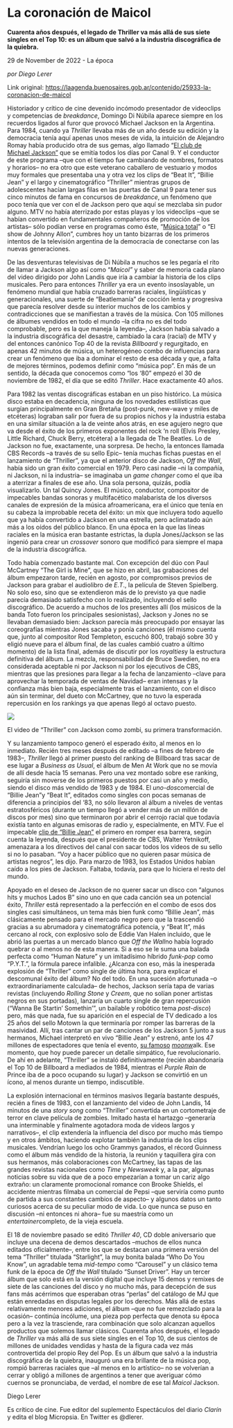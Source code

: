 # La coronación de Maicol

**Cuarenta años después, el legado de Thriller va más allá de sus siete singles en el Top 10: es un álbum que salvó a la industria discográfica de la quiebra.**

29 de November de 2022 - La época

_por Diego Lerer_

Link original: https://laagenda.buenosaires.gob.ar/contenido/25933-la-coronacion-de-maicol



Historiador y crítico de cine devenido incómodo presentador de videoclips y competencias de *breakdance*, Domingo Di Núbila aparece siempre en los recuerdos ligados al furor que provocó Michael Jackson en la Argentina. Para 1984, cuando ya *Thriller* llevaba más de un año desde su edición y la democracia tenía aquí apenas unos meses de vida, la intuición de Alejandro Romay había producido otra de sus gemas, algo llamado “[El club de Michael Jackson”](https://www.youtube.com/watch?v=BsR2_DMMYhM&ab_channel=Resisteunarchivo) que se emitía todos los días por Canal 9. Y el conductor de este programa –que con el tiempo fue cambiando de nombres, formatos y horarios– no era otro que este veterano caballero de vestuario y modos muy formales que presentaba una y otra vez los clips de “Beat It”, “Billie Jean” y el largo y cinematográfico “Thriller” mientras grupos de adolescentes hacían largas filas en las puertas de Canal 9 para tener sus cinco minutos de fama en concursos de *breakdance*, un fenómeno que poco tenía que ver con el de Jackson pero que aquí se mezclaba sin pudor alguno. MTV no había aterrizado por estas playas y los videoclips –que se habían convertido en fundamentales compañeros de promoción de los artistas– sólo podían verse en programas como éste, “[Música total](https://www.youtube.com/watch?v=2NvfvyG3uyk&ab_channel=GustavDracko)” o “El show de Johnny Allon”, cumbres hoy un tanto bizarras de los primeros intentos de la televisión argentina de la democracia de conectarse con las nuevas generaciones.




De las desventuras televisivas de Di Núbila a muchos se les pegaría el rito de llamar a Jackson algo así como “*Maicol”* y saber de memoria cada plano del video dirigido por John Landis que iría a cambiar la historia de los clips musicales. Pero para entonces *Thriller* ya era un evento insoslayable, un fenómeno mundial que había cruzado barreras raciales, lingüísticas y generacionales, una suerte de “Beatlemanía” de cocción lenta y progresiva que parecía resolver desde su interior muchos de los cambios y contradicciones que se manifiestan a través de la música. Con 105 millones de álbumes vendidos en todo el mundo –la cifra no es del todo comprobable, pero es la que maneja la leyenda–, Jackson había salvado a la industria discográfica del desastre, cambiado la cara (racial) de MTV y del entonces canónico Top 40 de la revista *Billboard* y regurgitado, en apenas 42 minutos de música, un heterogéneo combo de influencias para crear un fenómeno que iba a dominar el resto de esa década y que, a falta de mejores términos, podemos definir como “música pop”. En más de un sentido, la década que conocemos como “los ‘80” empezó el 30 de noviembre de 1982, el día que se editó *Thriller*. Hace exactamente 40 años.




Para 1982 las ventas discográficas estaban en un piso histórico. La música disco estaba en decadencia, ninguna de los novedades estilísticas que surgían principalmente en Gran Bretaña (post-punk, new-wave y miles de etcéteras) lograban salir por fuera de su propios nichos y la industria estaba en una similar situación a la de veinte años atrás, en ese agujero negro que va desde el éxito de los primeros exponentes del rock ‘n roll (Elvis Presley, Little Richard, Chuck Berry, etcétera) a la llegada de The Beatles. Lo de Jackson no fue, exactamente, una sorpresa. De hecho, la entonces llamada CBS Records –a través de su sello Epic– tenía muchas fichas puestas en el lanzamiento de “Thriller”, ya que el anterior disco de Jackson, *Off the Wall*, había sido un gran éxito comercial en 1979. Pero casi nadie –ni la compañía, ni Jackson, ni la industria– se imaginaba un *game changer* como el que iba a aterrizar a finales de ese año. Una sola persona, quizás, podía visualizarlo. Un tal Quincy Jones. El músico, conductor, compositor de impecables bandas sonoras y multifacético malabarista de los diversos canales de expresión de la música afroamericana, era el único que tenía en su cabeza la improbable receta del éxito: un mix que incluyera todo aquello que ya había convertido a Jackson en una estrella, pero aclimatado aún más a los oídos del público blanco. En una época en la que las líneas raciales en la música eran bastante estrictas, la dupla Jones/Jackson se las ingenió para crear un *crossover* sonoro que modificó para siempre el mapa de la industria discográfica.




Todo había comenzado bastante mal. Con excepción del dúo con Paul McCartney “The Girl is Mine”, que se hizo en abril, las grabaciones del álbum empezaron tarde, recién en agosto, por compromisos previos de Jackson para grabar el audiolibro de *E.T*., la película de Steven Spielberg. No solo eso, sino que se extendieron más de lo previsto ya que nadie parecía demasiado satisfecho con lo realizado, incluyendo el sello discográfico. De acuerdo a muchos de los presentes allí (los músicos de la banda Toto fueron los principales sesionistas), Jackson y Jones no se llevaban demasiado bien: Jackson parecía más preocupado por ensayar las coreografías mientras Jones sacaba y ponía canciones (él mismo cuenta que, junto al compositor Rod Templeton, escuchó 800, trabajó sobre 30 y eligió nueve para el álbum final, de las cuales cambió cuatro a último momento) de la lista final, además de discutir por los *royalties*y la estructura definitiva del álbum. La mezcla, responsabilidad de Bruce Swedien, no era considerada aceptable ni por Jackson ni por los ejecutivos de CBS, mientras que las presiones para llegar a la fecha de lanzamiento –clave para aprovechar la temporada de ventas de Navidad– eran intensas y la confianza más bien baja, especialmente tras el lanzamiento, con el disco aún sin terminar, del dueto con McCartney, que no tuvo la esperada repercusión en los rankings ya que apenas llegó al octavo puesto.




![](https://cdn.feater.me/files/images/698259/c46c4478-9337-4232-8194-0ed77905a9b5.jpg)




El video de “Thriller” con Jackson como zombi, su primera transformación.




Y su lanzamiento tampoco generó el esperado éxito, al menos en lo inmediato. Recién tres meses después de editado –a fines de febrero de 1983–, *Thriller* llegó al primer puesto del ranking de Billboard tras sacar de ese lugar a *Business as Usual*, el álbum de Men At Work que no se movía de allí desde hacía 15 semanas. Pero una vez montado sobre ese ranking, seguiría sin moverse de los primeros puestos por casi un año y medio, siendo el disco más vendido de 1983 y de 1984. El *uno-dos*comercial de “Billie Jean”y “Beat It”, editados como singles con pocas semanas de diferencia a principios del ‘83, no sólo llevaron al álbum a niveles de ventas estratosféricos (durante un tiempo llegó a vender más de un millón de discos por mes) sino que terminaron por abrir el cerrojo racial que todavía existía tanto en algunas emisoras de radio y, especialmente, en MTV. Fue el impecable [clip de “](https://www.youtube.com/watch?v=Zi_XLOBDo_Y&ab_channel=michaeljacksonVEVO)[Billie Jean”](https://www.youtube.com/watch?v=Zi_XLOBDo_Y&ab_channel=michaeljacksonVEVO) el primero en romper esa barrera, según cuenta la leyenda, después que el presidente de CBS, Walter Yetnikoff, amenazara a los directivos del canal con sacar todos los videos de su sello si no lo pasaban. “Voy a hacer público que no quieren pasar música de artistas negros”, les dijo. Para marzo de 1983, los Estados Unidos habían caído a los pies de Jackson. Faltaba, todavía, para que lo hiciera el resto del mundo.




Apoyado en el deseo de Jackson de no querer sacar un disco con “algunos hits y muchos Lados B” sino uno en que cada canción sea un potencial éxito, *Thriller* está representado a la perfección en el combo de esos dos singles casi simultáneos, un tema más bien funk como “Billie Jean”, más clásicamente pensado para el mercado negro pero que la trascendió gracias a su abrumadora y cinematográfica potencia, y “Beat It”, más cercano al rock, con explosivo solo de Eddie Van Halen incluido, que le abrió las puertas a un mercado blanco que *Off the Wall*no había logrado quebrar o al menos no de esta manera. Si a eso se le suma una balada perfecta como “Human Nature” y un imitadísimo híbrido *funk-pop* como “P.Y.T.”, la fórmula parece infalible. ¿Alcanza con eso, más la inesperada explosión de “Thriller” como single de última hora, para explicar el descomunal éxito del álbum? No del todo. En una sucesión afortunada –o extraordinariamente calculada– de hechos, Jackson sería tapa de varias revistas (incluyendo *Rolling Stone* y *Creem*, que no solían poner artistas negros en sus portadas), lanzaría un cuarto single de gran repercusión (“Wanna Be Startin’ Somethin’”, un bailable y robótico tema *post-disco*) pero, más que nada, fue su aparición en el especial de TV dedicado a los 25 años del sello Motown la que terminaría por romper las barreras de la masividad. Allí, tras cantar un par de canciones de los Jackson 5 junto a sus hermanos, Michael interpretó en vivo “Billie Jean” y estrenó, ante los 47 millones de espectadores que tenía el evento, [su famoso](https://www.youtube.com/watch?v=nlnqu2W7S18&t=564s&ab_channel=R%CE%94%D2%92%CE%94%CE%A3L) [*moonw*](https://www.youtube.com/watch?v=nlnqu2W7S18&t=564s&ab_channel=R%CE%94%D2%92%CE%94%CE%A3L)alk. Ese momento, que hoy puede parecer un detalle simpático, fue revolucionario. De ahí en adelante, “Thriller” se instaló definitivamente (recién abandonaría el Top 10 de Billboard a mediados de 1984, mientras el *Purple Rain* de Prince iba de a poco ocupando su lugar) y Jackson se convirtió en un ícono, al menos durante un tiempo, indiscutible.




La explosión internacional en términos masivos llegaría bastante después, recién a fines de 1983, con el lanzamiento del video de John Landis, 14 minutos de una *story song* como “Thriller” convertida en un cortometraje de terror en clave película de zombies. Imitado hasta el hartazgo –generaría una interminable y finalmente agotadora moda de videos largos y narrativos–, el clip extendería la influencia del disco por mucho más tiempo y en otros ámbitos, haciendo explotar también la industria de los clips musicales. Vendrían luego los ocho Grammys ganados, el récord Guinness como el álbum más vendido de la historia, la reunión y taquillera gira con sus hermanos, más colaboraciones con McCartney, las tapas de las grandes revistas nacionales como *Time* y *Newsweek* y, a la par, algunas noticias sobre su vida que de a poco empezarían a tomar un cariz algo extraño: un claramente promocional romance con Brooke Shields, el accidente mientras filmaba un comercial de Pepsi –que serviría como punto de partida a sus constantes cambios de aspecto– y algunos datos un tanto curiosos acerca de su peculiar modo de vida. Lo que nunca se puso en discusión –ni entonces ni ahora– fue su maestría como un *entertainer*completo, de la vieja escuela.




El 18 de noviembre pasado se editó *Thriller 40*, CD doble aniversario que incluye una decena de demos descartados –muchos de ellos nunca editados oficialmente–, entre los que se destacan una primera versión del tema “Thriller” titulada “Starlight”, la muy bonita balada “Who Do You Know”, un agradable tema *mid-tempo* como “Carousel” y un clásico tema funk de la época de *Off the Wall* titulado “Sunset Driver”. Hay un tercer álbum que solo está en la versión digital que incluye 15 demos y remixes de siete de las canciones del disco y no mucho más, para decepción de sus fans más acérrimos que esperaban otras “perlas” del catálogo de MJ que están enredadas en disputas legales por los derechos. Más allá de estas relativamente menores adiciones, el álbum –que no fue remezclado para la ocasión– continúa incólume, una pieza pop perfecta que denota su época pero a la vez la trasciende, rara combinación que solo alcanzan aquellos productos que solemos llamar clásicos. Cuarenta años después, el legado de *Thriller* va más allá de sus siete singles en el Top 10, de sus cientos de millones de unidades vendidas y hasta de la figura cada vez más controvertida del propio Rey del Pop. Es un álbum que salvó a la industria discográfica de la quiebra, inauguró una era brillante de la música pop, rompió barreras raciales que –al menos en lo artístico– no se volverían a cerrar y obligó a millones de argentinos a tener que averiguar cómo cuernos se pronunciaba, de verdad, el nombre de ese tal *Maicol* Jackson.




Diego Lerer




Es crítico de cine. Fue editor del suplemento Espectáculos del diario *Clarín* y edita el blog Micropsia. En Twitter es @dlerer.



